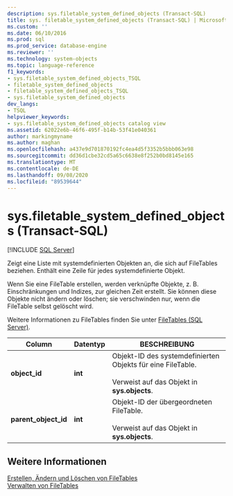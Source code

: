 ```yaml
---
description: sys.filetable_system_defined_objects (Transact-SQL)
title: sys. filetable_system_defined_objects (Transact-SQL) | Microsoft-Dokumentation
ms.custom: ''
ms.date: 06/10/2016
ms.prod: sql
ms.prod_service: database-engine
ms.reviewer: ''
ms.technology: system-objects
ms.topic: language-reference
f1_keywords:
- sys.filetable_system_defined_objects_TSQL
- filetable_system_defined_objects
- filetable_system_defined_objects_TSQL
- sys.filetable_system_defined_objects
dev_langs:
- TSQL
helpviewer_keywords:
- sys.filetable_system_defined_objects catalog view
ms.assetid: 62022e6b-46f6-495f-b14b-53f41e040361
author: markingmyname
ms.author: maghan
ms.openlocfilehash: a437e9d701870192fc4ea4d5f3352b5bbb063e98
ms.sourcegitcommit: dd36d1cbe32cd5a65c6638e8f252b0bd8145e165
ms.translationtype: MT
ms.contentlocale: de-DE
ms.lasthandoff: 09/08/2020
ms.locfileid: "89539644"
---
```

# <a name="sysfiletable_system_defined_objects-transact-sql"></a>sys.filetable_system_defined_objects (Transact-SQL)
[!INCLUDE [SQL Server](../../includes/applies-to-version/sqlserver.md)]

  Zeigt eine Liste mit systemdefinierten Objekten an, die sich auf FileTables beziehen. Enthält eine Zeile für jedes systemdefinierte Objekt.  
  
 Wenn Sie eine FileTable erstellen, werden verknüpfte Objekte, z. B. Einschränkungen und Indizes, zur gleichen Zeit erstellt. Sie können diese Objekte nicht ändern oder löschen; sie verschwinden nur, wenn die FileTable selbst gelöscht wird.  
  
 Weitere Informationen zu FileTables finden Sie unter [FileTables &#40;SQL Server&#41;](../../relational-databases/blob/filetables-sql-server.md).  
  
|Column|Datentyp|BESCHREIBUNG|  
|------------|---------------|-----------------|  
|**object_id**|**int**|Objekt-ID des systemdefinierten Objekts für eine FileTable.<br /><br /> Verweist auf das Objekt in **sys.objects**.|  
|**parent_object_id**|**int**|Objekt-ID der übergeordneten FileTable.<br /><br /> Verweist auf das Objekt in **sys.objects**.|  
  
## <a name="see-also"></a>Weitere Informationen  
 [Erstellen, Ändern und Löschen von FileTables](../../relational-databases/blob/create-alter-and-drop-filetables.md)   
 [Verwalten von FileTables](../../relational-databases/blob/manage-filetables.md)  
  
  
